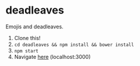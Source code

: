 # deadleaves
Emojis and deadleaves.

1. Clone this!
2. ````cd deadleaves && npm install && bower install````
3. ````npm start````
4. Navigate [here](http://localhost:3000) (localhost:3000)
